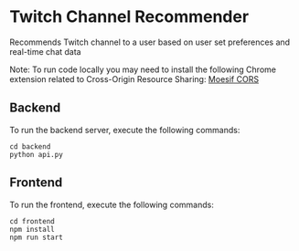 # Twitch Channel Recommender
Recommends Twitch channel to a user based on user set preferences and real-time chat data

Note: To run code locally you may need to install the following Chrome extension related to Cross-Origin Resource Sharing: [Moesif CORS](https://chrome.google.com/webstore/detail/moesif-orign-cors-changer/digfbfaphojjndkpccljibejjbppifbc?hl=en-US)

## Backend

To run the backend server, execute the following commands:

```
cd backend
python api.py
```

## Frontend

To run the frontend, execute the following commands:

```
cd frontend
npm install
npm run start
```